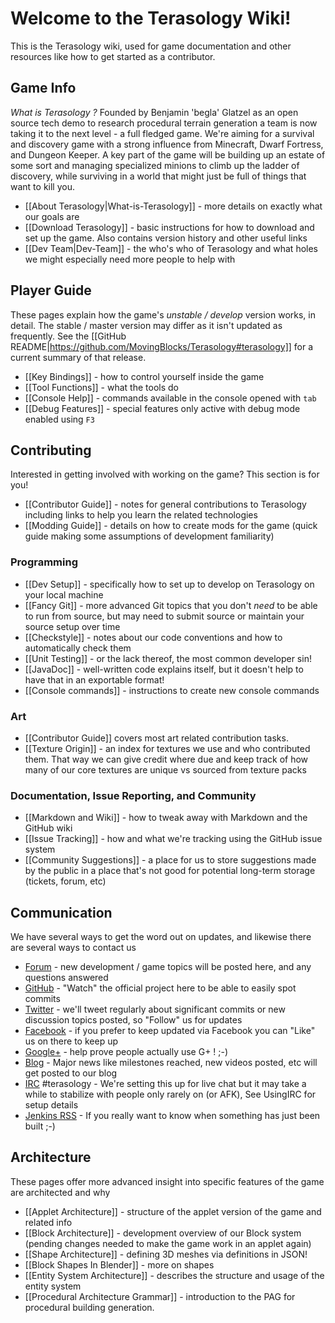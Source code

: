 Welcome to the Terasology Wiki!
===============================
This is the Terasology wiki, used for game documentation and other resources like how to get started as a contributor.

Game Info
---------

_What is Terasology ?_ Founded by Benjamin 'begla' Glatzel as an open source tech demo to research procedural terrain generation a team is now taking it to the next level - a full fledged game. We're aiming for a survival and discovery game with a strong influence from Minecraft, Dwarf Fortress, and Dungeon Keeper. A key part of the game will be building up an estate of some sort and managing specialized minions to climb up the ladder of discovery, while surviving in a world that might just be full of things that want to kill you.
* [[About Terasology|What-is-Terasology]] - more details on exactly what our goals are
* [[Download Terasology]] - basic instructions for how to download and set up the game. Also contains version history and other useful links
* [[Dev Team|Dev-Team]] - the who's who of Terasology and what holes we might especially need more people to help with

Player Guide
---------

These pages explain how the game's _unstable / develop_ version works, in detail. The stable / master version may differ as it isn't updated as frequently. See the [[GitHub README|https://github.com/MovingBlocks/Terasology#terasology]] for a current summary of that release.

* [[Key Bindings]] - how to control yourself inside the game
* [[Tool Functions]] - what the tools do
* [[Console Help]] - commands available in the console opened with `tab`
* [[Debug Features]] - special features only active with debug mode enabled using `F3`

Contributing
------------

Interested in getting involved with working on the game? This section is for you!

* [[Contributor Guide]] - notes for general contributions to Terasology including links to help you learn the related technologies
* [[Modding Guide]] - details on how to create mods for the game (quick guide making some assumptions of development familiarity)

### Programming

* [[Dev Setup]] - specifically how to set up to develop on Terasology on your local machine
* [[Fancy Git]] - more advanced Git topics that you don't _need_ to be able to run from source, but may need to submit source or maintain your source setup over time
* [[Checkstyle]] - notes about our code conventions and how to automatically check them
* [[Unit Testing]] - or the lack thereof, the most common developer sin!
* [[JavaDoc]] - well-written code explains itself, but it doesn't help to have that in an exportable format!
* [[Console commands]] - instructions to create new console commands

### Art

* [[Contributor Guide]] covers most art related contribution tasks.
* [[Texture Origin]] - an index for textures we use and who contributed them. That way we can give credit where due and keep track of how many of our core textures are unique vs sourced from texture packs

### Documentation, Issue Reporting, and Community

* [[Markdown and Wiki]] - how to tweak away with Markdown and the GitHub wiki
* [[Issue Tracking]] - how and what we're tracking using the GitHub issue system
* [[Community Suggestions]] - a place for us to store suggestions made by the public in a place that's not good for potential long-term storage (tickets, forum, etc)


Communication
-------------

We have several ways to get the word out on updates, and likewise there are several ways to contact us

* [Forum](http://forum.movingblocks.net) - new development / game topics will be posted here, and any questions answered
* [GitHub](https://github.com/MovingBlocks/Terasology) - "Watch" the official project here to be able to easily spot commits
* [Twitter](http://twitter.com/#!/Terasology) - we'll tweet regularly about significant commits or new discussion topics posted, so "Follow" us for updates
* [Facebook](http://www.facebook.com/pages/Terasology/248329655219905) - if you prefer to keep updated via Facebook you can "Like" us on there to keep up
* [Google+](https://plus.google.com/b/103835217961917018533/103835217961917018533) - help prove people actually use G+ ! ;-)
* [Blog](http://blog.movingblocks.net/blog/) - Major news like milestones reached, new videos posted, etc will get posted to our blog
* [IRC](http://webchat.freenode.net/) #terasology - We're setting this up for live chat but it may take a while to stabilize with people only rarely on (or AFK), See UsingIRC for setup details
* [Jenkins RSS](http://jenkins.movingblocks.net/rssAll) - If you really want to know when something has just been built ;-)

Architecture
------------

These pages offer more advanced insight into specific features of the game are architected and why

* [[Applet Architecture]] - structure of the applet version of the game and related info
* [[Block Architecture]] - development overview of our Block system (pending changes needed to make the game work in an applet again)
* [[Shape Architecture]] - defining 3D meshes via definitions in JSON!
* [[Block Shapes In Blender]] - more on shapes
* [[Entity System Architecture]] - describes the structure and usage of the entity system
* [[Procedural Architecture Grammar]] - introduction to the PAG for procedural building generation.